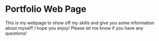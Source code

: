 # Portfolio Web Page
This is my webpage to show off my skills and give you some information about myself!
I hope you enjoy!
Please let me know if you have any questions!